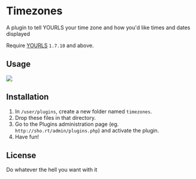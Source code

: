# Timezones

A plugin to tell YOURLS your time zone and how you'd like times and dates displayed

Require [YOURLS](https://yourls.org) `1.7.10` and above.

## Usage

<kbd>
<img src="https://user-images.githubusercontent.com/223647/81840321-1ecb1b80-9549-11ea-9c5f-aae25bc2f944.png" />
</kbd>

## Installation

1. In `/user/plugins`, create a new folder named `timezones`.
2. Drop these files in that directory.
3. Go to the Plugins administration page (eg. `http://sho.rt/admin/plugins.php`) and activate the plugin.
4. Have fun!

## License

Do whatever the hell you want with it
